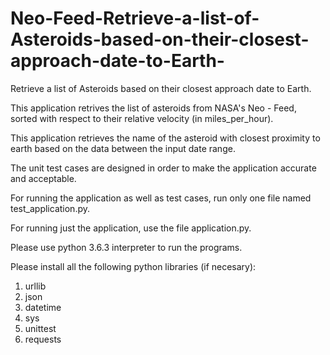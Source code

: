 # Neo-Feed-Retrieve-a-list-of-Asteroids-based-on-their-closest-approach-date-to-Earth-

Retrieve a list of Asteroids based on their closest approach date to Earth. 

This application retrives the list of asteroids from NASA's Neo - Feed, sorted with respect to their relative velocity (in miles_per_hour).

This application retrieves the name of the asteroid with closest proximity to earth based on the data between the input date range.

The unit test cases are designed in order to make the application accurate and acceptable.

For running the application as well as test cases, run only one file named test_application.py.

For running just the application, use the file application.py.

Please use python 3.6.3 interpreter to run the programs.

Please install all the following python libraries (if necesary):
1. urllib
2. json
3. datetime
4. sys
5. unittest
6. requests


